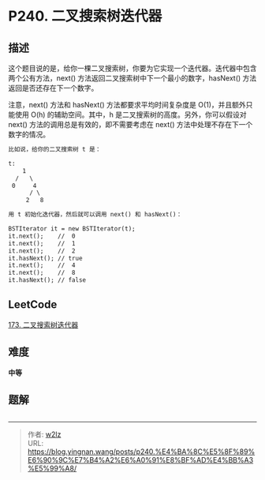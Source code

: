 # P240. 二叉搜索树迭代器


<!--more-->

## 描述

这个题目说的是，给你一棵二叉搜索树，你要为它实现一个迭代器。迭代器中包含两个公有方法，next() 方法返回二叉搜索树中下一个最小的数字，hasNext() 方法返回是否还存在下一个数字。

注意，next() 方法和 hasNext() 方法都要求平均时间复杂度是 O(1)，并且额外只能使用 O(h) 的辅助空间。其中，h 是二叉搜索树的高度。另外，你可以假设对 next() 方法的调用总是有效的，即不需要考虑在 next() 方法中处理不存在下一个数字的情况。

```markdown
比如说，给你的二叉搜索树 t 是：

t:
    1
  /   \
 0     4
      / \
     2   8

用 t 初始化迭代器，然后就可以调用 next() 和 hasNext()：

BSTIterator it = new BSTIterator(t);
it.next();    //  0
it.next();    //  1
it.next();    //  2
it.hasNext(); // true
it.next();    //  4
it.next();    //  8
it.hasNext(); // false
```

## LeetCode

[173. 二叉搜索树迭代器](https://leetcode.cn/problems/binary-search-tree-iterator/description/)

## 难度

**中等**

## 题解

```java

```


---

> 作者: [w2lz](https://github.com/w2lz)  
> URL: https://blog.yingnan.wang/posts/p240.%E4%BA%8C%E5%8F%89%E6%90%9C%E7%B4%A2%E6%A0%91%E8%BF%AD%E4%BB%A3%E5%99%A8/  

